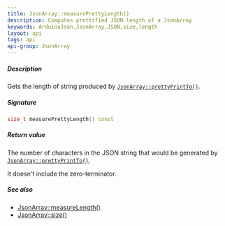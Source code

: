 ```yaml
---
title: JsonArray::measurePrettyLength()
description: Computes prettified JSON length of a JsonArray
keywords: ArduinoJson,JsonArray,JSON,size,length
layout: api
tags: api
api-group: JsonArray
---
```


##### Description

Gets the length of string produced by [`JsonArray::prettyPrintTo()`]({{site.baseurl}}/api/jsonarray/prettyprintto/).

##### Signature

```c++
size_t measurePrettyLength() const
```

##### Return value

The number of characters in the JSON string that would be generated by [`JsonArray::prettyPrintTo()`]({{site.baseurl}}/api/jsonarray/prettyprintto/).

It doesn't include the zero-terminator.

##### See also

* [JsonArray::measureLength()]({{site.baseurl}}/api/jsonarray/measurelength/)
* [JsonArray::size()]({{site.baseurl}}/api/jsonarray/size/)

